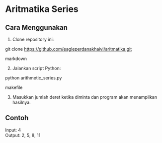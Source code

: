 # Aritmatika Series

## Cara Menggunakan

1. Clone repository ini:

git clone https://github.com/eagleperdanakhaivi/aritmatika.git

markdown


2. Jalankan script Python:

python arithmetic_series.py

makefile


3. Masukkan jumlah deret ketika diminta dan program akan menampilkan hasilnya.

## Contoh
Input: 4  
Output: 2, 5, 8, 11
